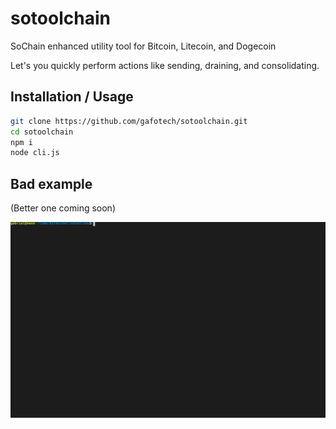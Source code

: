 # sotoolchain
SoChain enhanced utility tool for Bitcoin, Litecoin, and Dogecoin

Let's you quickly perform actions like sending, draining, and consolidating.

## Installation / Usage

```bash
git clone https://github.com/gafotech/sotoolchain.git
cd sotoolchain
npm i
node cli.js
```

## Bad example

(Better one coming soon)

![](./termtosvg_18qasvey.svg)
